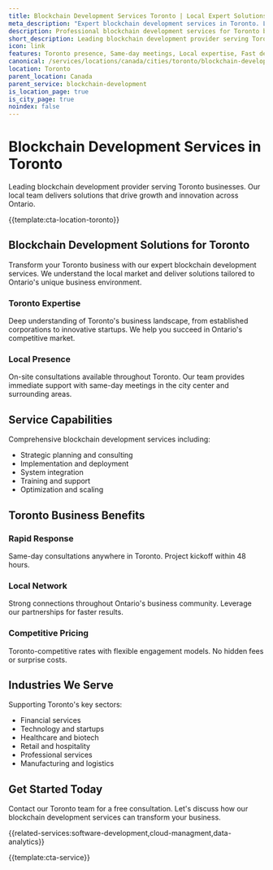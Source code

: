```yaml
---
title: Blockchain Development Services Toronto | Local Expert Solutions
meta_description: "Expert blockchain development services in Toronto. Local team, same-day consultations, proven results. Transform your business today."
description: Professional blockchain development services for Toronto businesses
short_description: Leading blockchain development provider serving Toronto and Ontario.
icon: link
features: Toronto presence, Same-day meetings, Local expertise, Fast deployment, Competitive rates, Proven track record
canonical: /services/locations/canada/cities/toronto/blockchain-development-toronto.html
location: Toronto
parent_location: Canada
parent_service: blockchain-development
is_location_page: true
is_city_page: true
noindex: false
---
```


# Blockchain Development Services in Toronto

Leading blockchain development provider serving Toronto businesses. Our local team delivers solutions that drive growth and innovation across Ontario.

{{template:cta-location-toronto}}

## Blockchain Development Solutions for Toronto

Transform your Toronto business with our expert blockchain development services. We understand the local market and deliver solutions tailored to Ontario's unique business environment.

### Toronto Expertise

Deep understanding of Toronto's business landscape, from established corporations to innovative startups. We help you succeed in Ontario's competitive market.

### Local Presence

On-site consultations available throughout Toronto. Our team provides immediate support with same-day meetings in the city center and surrounding areas.

## Service Capabilities

Comprehensive blockchain development services including:
- Strategic planning and consulting
- Implementation and deployment
- System integration
- Training and support
- Optimization and scaling

## Toronto Business Benefits

### Rapid Response
Same-day consultations anywhere in Toronto. Project kickoff within 48 hours.

### Local Network
Strong connections throughout Ontario's business community. Leverage our partnerships for faster results.

### Competitive Pricing
Toronto-competitive rates with flexible engagement models. No hidden fees or surprise costs.

## Industries We Serve

Supporting Toronto's key sectors:
- Financial services
- Technology and startups
- Healthcare and biotech
- Retail and hospitality
- Professional services
- Manufacturing and logistics

## Get Started Today

Contact our Toronto team for a free consultation. Let's discuss how our blockchain development services can transform your business.

{{related-services:software-development,cloud-managment,data-analytics}}

{{template:cta-service}}
